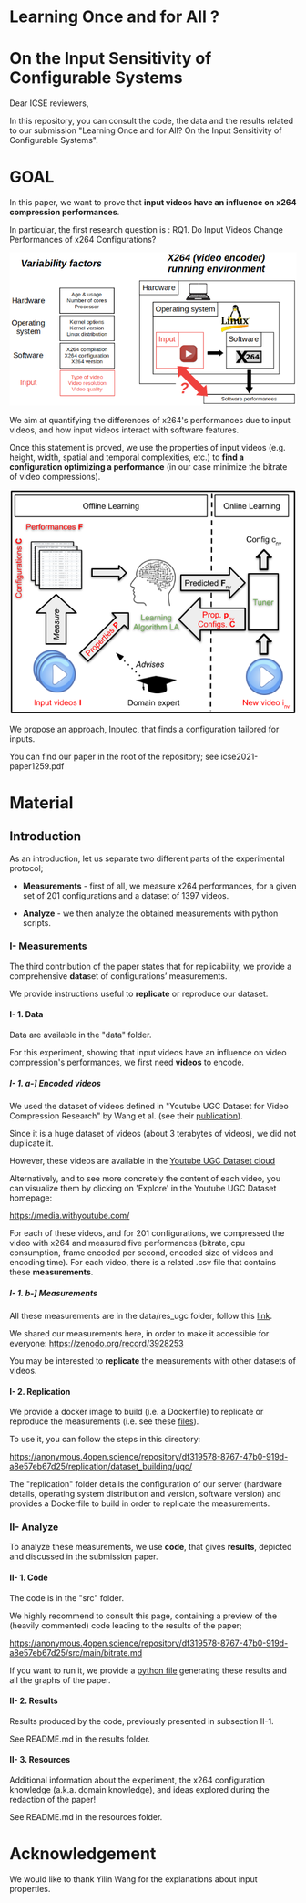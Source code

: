 # Learning Once and for All ?
# On the Input Sensitivity of Configurable Systems

Dear ICSE reviewers,

In this repository, you can consult the code, the data and the results related to our submission "Learning Once and for All? On the Input Sensitivity of Configurable Systems".



# GOAL

In this paper, we want to prove that **input videos have an influence on x264 compression performances**.

In particular, the first research question is :
RQ1. Do Input Videos Change Performances of x264 Configurations?

![intro_input_sensitivity](./replication/information/experiment_config/introduction_input_sensitivity.png)

We aim at quantifying the differences of x264's performances due to input videos, and how input videos interact with software features.

Once this statement is proved, we use the properties of input videos (e.g. height, width, spatial and temporal complexities, etc.) to **find a configuration optimizing a performance** (in our case minimize the bitrate of video compressions).

![inputec](./results/inputec_approach.png)

We propose an approach, Inputec, that finds a configuration tailored for inputs.

You can find our paper in the root of the repository; see icse2021-paper1259.pdf



# Material

## Introduction

As an introduction, let us separate two different parts of the experimental protocol;

- **Measurements** - first of all, we measure x264 performances, for a given set of 201 configurations and a dataset of 1397 videos.

- **Analyze** - we then analyze the obtained measurements with python scripts.



### I- Measurements

The third contribution of the paper states that for replicability, we provide a comprehensive **data**set of configurations’ measurements. 

We provide instructions useful to **replicate** or reproduce our dataset.

#### I- 1. Data

Data are available in the "data" folder. 

For this experiment, showing that input videos have an influence on video compression's performances, we first need **videos** to encode.

##### I- 1. a-] Encoded videos

We used the dataset of videos defined in "Youtube UGC Dataset for Video Compression Research" by Wang et al. (see their [publication](https://arxiv.org/abs/1904.06457)).

Since it is a huge dataset of videos (about 3 terabytes of videos), we did not duplicate it.

However, these videos are available in the [Youtube UGC Dataset cloud](https://console.cloud.google.com/storage/browser/ugc-dataset/original_videos;tab=objects?prefix=)

Alternatively, and to see more concretely the content of each video, you can visualize them by clicking on 'Explore' in the Youtube UGC Dataset homepage:

https://media.withyoutube.com/

For each of these videos, and for 201 configurations, we compressed the video with x264 and measured five performances (bitrate, cpu consumption, frame encoded per second, encoded size of videos and encoding time). For each video, there is a related .csv file that contains these **measurements**.

##### I- 1. b-] Measurements

All these measurements are in the data/res_ugc folder, follow this [link](https://anonymous.4open.science/repository/df319578-8767-47b0-919d-a8e57eb67d25/data/ugc/res_ugc/).

We shared our measurements here, in order to make it accessible for everyone: https://zenodo.org/record/3928253

You may be interested to **replicate** the measurements with other datasets of videos.

#### I- 2. Replication

We provide a docker image to build (i.e. a Dockerfile) to replicate or reproduce the measurements (i.e. see these [files](https://anonymous.4open.science/repository/df319578-8767-47b0-919d-a8e57eb67d25/data/ugc/res_ugc/)).

To use it, you can follow the steps in this directory:

https://anonymous.4open.science/repository/df319578-8767-47b0-919d-a8e57eb67d25/replication/dataset_building/ugc/

The "replication" folder details the configuration of our server (hardware details, operating system distribution and version, software version) and provides a Dockerfile to build in order to replicate the measurements.



### II- Analyze

To analyze these measurements, we use **code**, that gives **results**, depicted and discussed in the submission paper.


#### II- 1. Code

The code is in the "src" folder.

We highly recommend to consult this page, containing a preview of the (heavily commented) code leading to the results of the paper; 

https://anonymous.4open.science/repository/df319578-8767-47b0-919d-a8e57eb67d25/src/main/bitrate.md

If you want to run it, we provide a [python file](https://anonymous.4open.science/repository/df319578-8767-47b0-919d-a8e57eb67d25/src/main/bitrate.py) generating these results and all the graphs of the paper.


#### II- 2. Results

Results produced by the code, previously presented in subsection II-1.

See README.md in the results folder.


#### II- 3. Resources

Additional information about the experiment, the x264 configuration knowledge (a.k.a. domain knowledge), and ideas explored during the redaction of the paper!

See README.md in the resources folder.


# Acknowledgement

We would like to thank Yilin Wang for the explanations about input properties.


